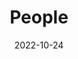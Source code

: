 ---
title: People
date: 2022-10-24

type: landing

sections:
  - block: people
    content:
      title: Meet the Team
      # Choose which groups/teams of users to display.
      #   Edit `user_groups` in each user's profile to add them to one or more of these groups.
      user_groups:
          - Principal Investigator
          - i-Brain Office
          - Senior Investigators
          - Postdoctoral Fellows
          - PH.D.＆M.S. Students
          - Researchers
          - Grad Students
          - Administration
          - Visitors
      sort_by: Params.sequence_weight

      sort_ascending: true
    design:
      show_interests: false
      show_role: true
      show_social: true
      columns: '1'
      view: showcase  # 添加showcase视图，更适合显示详细信息

  - block: markdown
    content:
      title: Alumni
      subtitle: Former members of our research group
      text: |
        <div style="overflow-x: auto; margin: 20px 0;">
          <table style="width: 100%; border-collapse: collapse; margin: 20px 0; font-size: 16px; box-shadow: 0 2px 8px rgba(0,0,0,0.1);">
            <thead>
              <tr style="background: linear-gradient(135deg, #4bb6ff 0%, #2563eb 100%); color: white;">
                <th style="padding: 15px; text-align: left; border: 1px solid #ddd; font-weight: 600;">NAME</th>
                <th style="padding: 15px; text-align: left; border: 1px solid #ddd; font-weight: 600;">CURRENT POSITION</th>
                <th style="padding: 15px; text-align: left; border: 1px solid #ddd; font-weight: 600;">UNIVERSITY/COMPANY</th>
              </tr>
            </thead>
            <tbody>
              <tr style="background-color: #f8f9fa;">
                <td style="padding: 12px 15px; border: 1px solid #ddd;">Agarwal, Ritesh</td>
                <td style="padding: 12px 15px; border: 1px solid #ddd;">Professor</td>
                <td style="padding: 12px 15px; border: 1px solid #ddd;">University of Pennsylvania Department of Materials Science & Engineering</td>
              </tr>
              <tr style="background-color: white;">
                <td style="padding: 12px 15px; border: 1px solid #ddd;">Ashby, Paul</td>
                <td style="padding: 12px 15px; border: 1px solid #ddd;">Staff Scientist, Imaging and Manipulation of Nanostructures</td>
                <td style="padding: 12px 15px; border: 1px solid #ddd;">Lawrence Berkeley National Laboratory Molecular Foundry</td>
              </tr>
              <tr style="background-color: #f8f9fa;">
                <td style="padding: 12px 15px; border: 1px solid #ddd;">Barrelet, Carl</td>
                <td style="padding: 12px 15px; border: 1px solid #ddd;">Head of Data Science</td>
                <td style="padding: 12px 15px; border: 1px solid #ddd;">KPMG Canada</td>
              </tr>
              <tr style="background-color: white;">
                <td style="padding: 12px 15px; border: 1px solid #ddd;">Bolle, Cristian</td>
                <td style="padding: 12px 15px; border: 1px solid #ddd;">Distinguished MTS</td>
                <td style="padding: 12px 15px; border: 1px solid #ddd;">Nokia Bell Labs</td>
              </tr>
              <tr style="background-color: #f8f9fa;">
                <td style="padding: 12px 15px; border: 1px solid #ddd;">Cahoon, James</td>
                <td style="padding: 12px 15px; border: 1px solid #ddd;">Associate Professor</td>
                <td style="padding: 12px 15px; border: 1px solid #ddd;">The University of North Carolina at Chapel Hill Department of Chemistry</td>
              </tr>
              <tr style="background-color: white;">
                <td style="padding: 12px 15px; border: 1px solid #ddd;">Cao, Anyuan</td>
                <td style="padding: 12px 15px; border: 1px solid #ddd;">Professor</td>
                <td style="padding: 12px 15px; border: 1px solid #ddd;">Peking University Department of Advanced Materials and Nanotechnology</td>
              </tr>
              <tr style="background-color: #f8f9fa;">
                <td style="padding: 12px 15px; border: 1px solid #ddd;">Carnahan, Edmund</td>
                <td style="padding: 12px 15px; border: 1px solid #ddd;">Research Fellow</td>
                <td style="padding: 12px 15px; border: 1px solid #ddd;">The Dow Chemical Company</td>
              </tr>
              <tr style="background-color: white;">
                <td style="padding: 12px 15px; border: 1px solid #ddd;">Casanova, Didier</td>
                <td style="padding: 12px 15px; border: 1px solid #ddd;">Associate Principal</td>
                <td style="padding: 12px 15px; border: 1px solid #ddd;">McKinsey & Company</td>
              </tr>
              <tr style="background-color: #f8f9fa;">
                <td style="padding: 12px 15px; border: 1px solid #ddd;">Chen, Chia-Chun (Jay)</td>
                <td style="padding: 12px 15px; border: 1px solid #ddd;">Professor</td>
                <td style="padding: 12px 15px; border: 1px solid #ddd;">National Taiwan Normal University Department of Chemistry</td>
              </tr>
              <tr style="background-color: white;">
                <td style="padding: 12px 15px; border: 1px solid #ddd;">Chen, Liwei</td>
                <td style="padding: 12px 15px; border: 1px solid #ddd;">Professor</td>
                <td style="padding: 12px 15px; border: 1px solid #ddd;">Chinese Academy of Sciences Suzhou Institute of Nano-Tech and Nano-Bionics</td>
              </tr>
              <tr style="background-color: #f8f9fa;">
                <td style="padding: 12px 15px; border: 1px solid #ddd;">Cheung, Barry Chin Li</td>
                <td style="padding: 12px 15px; border: 1px solid #ddd;">Associate Professor</td>
                <td style="padding: 12px 15px; border: 1px solid #ddd;">University of Nebraska, Lincoln Department of Chemistry, Nebraska Center for Materials and Nanoscience</td>
              </tr>
              <tr style="background-color: white;">
                <td style="padding: 12px 15px; border: 1px solid #ddd;">Choe, Hwan Sung</td>
                <td style="padding: 12px 15px; border: 1px solid #ddd;">Process Engineer 4</td>
                <td style="padding: 12px 15px; border: 1px solid #ddd;">Lam Research</td>
              </tr>
              <tr style="background-color: #f8f9fa;">
                <td style="padding: 12px 15px; border: 1px solid #ddd;">Cohen-Karni, Tzahi</td>
                <td style="padding: 12px 15px; border: 1px solid #ddd;">Associate Professor</td>
                <td style="padding: 12px 15px; border: 1px solid #ddd;">Carnegie Mellon University Department of Biomedical Engineering</td>
              </tr>
              <tr style="background-color: white;">
                <td style="padding: 12px 15px; border: 1px solid #ddd;">Cui, Yi</td>
                <td style="padding: 12px 15px; border: 1px solid #ddd;">Professor</td>
                <td style="padding: 12px 15px; border: 1px solid #ddd;">Stanford University Department of Materials Science & Engineering</td>
              </tr>
              <tr style="background-color: #f8f9fa;">
                <td style="padding: 12px 15px; border: 1px solid #ddd;">Dai, Hongjie</td>
                <td style="padding: 12px 15px; border: 1px solid #ddd;">Professor</td>
                <td style="padding: 12px 15px; border: 1px solid #ddd;">Stanford University Department of Chemistry</td>
              </tr>
              <tr style="background-color: white;">
                <td style="padding: 12px 15px; border: 1px solid #ddd;">Dai, Xiaochuan</td>
                <td style="padding: 12px 15px; border: 1px solid #ddd;">Assistant Professor</td>
                <td style="padding: 12px 15px; border: 1px solid #ddd;">Tsinghua University Department of Biomedical Engineering, School of Medicine</td>
              </tr>
              <tr style="background-color: #f8f9fa;">
                <td style="padding: 12px 15px; border: 1px solid #ddd;">Deng, Bing</td>
                <td style="padding: 12px 15px; border: 1px solid #ddd;">Postdoctoral Fellow</td>
                <td style="padding: 12px 15px; border: 1px solid #ddd;">Rice University Department of Chemistry</td>
              </tr>
              <tr style="background-color: white;">
                <td style="padding: 12px 15px; border: 1px solid #ddd;">Dong, Yajie</td>
                <td style="padding: 12px 15px; border: 1px solid #ddd;">Assistant Professor</td>
                <td style="padding: 12px 15px; border: 1px solid #ddd;">University of Central Florida NanoScience Technology Center</td>
              </tr>
              <tr style="background-color: #f8f9fa;">
                <td style="padding: 12px 15px; border: 1px solid #ddd;">Duan, Xiangfeng</td>
                <td style="padding: 12px 15px; border: 1px solid #ddd;">Professor</td>
                <td style="padding: 12px 15px; border: 1px solid #ddd;">University of California, Los Angeles Department of Chemistry & Biochemistry</td>
              </tr>
              <tr style="background-color: white;">
                <td style="padding: 12px 15px; border: 1px solid #ddd;">Duan, Xiaojie</td>
                <td style="padding: 12px 15px; border: 1px solid #ddd;">Associate Professor</td>
                <td style="padding: 12px 15px; border: 1px solid #ddd;">Peking University Department of Biomedical Engineering</td>
              </tr>
              <tr style="background-color: #f8f9fa;">
                <td style="padding: 12px 15px; border: 1px solid #ddd;">Fang, Ying</td>
                <td style="padding: 12px 15px; border: 1px solid #ddd;">Professor</td>
                <td style="padding: 12px 15px; border: 1px solid #ddd;">National Center for Nanoscience and Technology, China</td>
              </tr>
              <tr style="background-color: white;">
                <td style="padding: 12px 15px; border: 1px solid #ddd;">Friedman, Robin</td>
                <td style="padding: 12px 15px; border: 1px solid #ddd;">Director of Technology</td>
                <td style="padding: 12px 15px; border: 1px solid #ddd;">View, Inc</td>
              </tr>
              <tr style="background-color: #f8f9fa;">
                <td style="padding: 12px 15px; border: 1px solid #ddd;">Frisbie, C. Daniel</td>
                <td style="padding: 12px 15px; border: 1px solid #ddd;">Professor</td>
                <td style="padding: 12px 15px; border: 1px solid #ddd;">University of Minnesota Department of Chemical Engineering & Materials Science</td>
              </tr>
              <tr style="background-color: white;">
                <td style="padding: 12px 15px; border: 1px solid #ddd;">Fu, Tian-Ming</td>
                <td style="padding: 12px 15px; border: 1px solid #ddd;">Postdoctoral Associate</td>
                <td style="padding: 12px 15px; border: 1px solid #ddd;">HHMI Janelia Research Campus</td>
              </tr>
              <tr style="background-color: #f8f9fa;">
                <td style="padding: 12px 15px; border: 1px solid #ddd;">Gao, Ning</td>
                <td style="padding: 12px 15px; border: 1px solid #ddd;">-</td>
                <td style="padding: 12px 15px; border: 1px solid #ddd;">-</td>
              </tr>
              <tr style="background-color: white;">
                <td style="padding: 12px 15px; border: 1px solid #ddd;">Gao, Ruixuan</td>
                <td style="padding: 12px 15px; border: 1px solid #ddd;">Postdoctoral Associate</td>
                <td style="padding: 12px 15px; border: 1px solid #ddd;">Massachusetts Institute of Technology Media Lab and McGovern Institute; Departments of Biological Engineering and Brain and Cognitive Sciences</td>
              </tr>
              <tr style="background-color: #f8f9fa;">
                <td style="padding: 12px 15px; border: 1px solid #ddd;">Gao, Teng</td>
                <td style="padding: 12px 15px; border: 1px solid #ddd;">Professor</td>
                <td style="padding: 12px 15px; border: 1px solid #ddd;">National Center for Nanoscience and Technology, China</td>
              </tr>
              <tr style="background-color: white;">
                <td style="padding: 12px 15px; border: 1px solid #ddd;">Gao, Xuan</td>
                <td style="padding: 12px 15px; border: 1px solid #ddd;">Professor</td>
                <td style="padding: 12px 15px; border: 1px solid #ddd;">Case Western Reserve University Department of Physics</td>
              </tr>
              <tr style="background-color: #f8f9fa;">
                <td style="padding: 12px 15px; border: 1px solid #ddd;">Gong, Jian Ru</td>
                <td style="padding: 12px 15px; border: 1px solid #ddd;">Professor</td>
                <td style="padding: 12px 15px; border: 1px solid #ddd;">National Center for Nanoscience and Technology, China Physical Chemistry</td>
              </tr>
              <tr style="background-color: white;">
                <td style="padding: 12px 15px; border: 1px solid #ddd;">Gradecak, Silvija</td>
                <td style="padding: 12px 15px; border: 1px solid #ddd;">Professor</td>
                <td style="padding: 12px 15px; border: 1px solid #ddd;">Massachusetts Institute of Technology Department of Materials Science & Engineering</td>
              </tr>
              <tr style="background-color: #f8f9fa;">
                <td style="padding: 12px 15px; border: 1px solid #ddd;">Greytak, Andrew</td>
                <td style="padding: 12px 15px; border: 1px solid #ddd;">Associate Professor</td>
                <td style="padding: 12px 15px; border: 1px solid #ddd;">University of South Carolina Department of Chemistry and Biochemistry</td>
              </tr>
              <tr style="background-color: white;">
                <td style="padding: 12px 15px; border: 1px solid #ddd;">Gudiksen, Mark</td>
                <td style="padding: 12px 15px; border: 1px solid #ddd;">Co-founder and Partner</td>
                <td style="padding: 12px 15px; border: 1px solid #ddd;">Circularis Partners LLC</td>
              </tr>
              <tr style="background-color: #f8f9fa;">
                <td style="padding: 12px 15px; border: 1px solid #ddd;">Hafner, Jason</td>
                <td style="padding: 12px 15px; border: 1px solid #ddd;">Professor</td>
                <td style="padding: 12px 15px; border: 1px solid #ddd;">Rice University Department of Physics & Astronomy/Department of Chemistry</td>
              </tr>
              <tr style="background-color: white;">
                <td style="padding: 12px 15px; border: 1px solid #ddd;">Hahm, Jong-in</td>
                <td style="padding: 12px 15px; border: 1px solid #ddd;">Professor</td>
                <td style="padding: 12px 15px; border: 1px solid #ddd;">Georgetown University Department of Chemistry</td>
              </tr>
              <tr style="background-color: #f8f9fa;">
                <td style="padding: 12px 15px; border: 1px solid #ddd;">Hata, Kenji</td>
                <td style="padding: 12px 15px; border: 1px solid #ddd;">Director</td>
                <td style="padding: 12px 15px; border: 1px solid #ddd;">National Institute of Advanced Industrial Science & Technology (AIST), CNT-Application Research Center</td>
              </tr>
              <tr style="background-color: white;">
                <td style="padding: 12px 15px; border: 1px solid #ddd;">Hayden, Oliver</td>
                <td style="padding: 12px 15px; border: 1px solid #ddd;">Professor</td>
                <td style="padding: 12px 15px; border: 1px solid #ddd;">Technical University of Munich Electrical and Computer Engineering</td>
              </tr>
              <tr style="background-color: #f8f9fa;">
                <td style="padding: 12px 15px; border: 1px solid #ddd;">Hong, Guosong</td>
                <td style="padding: 12px 15px; border: 1px solid #ddd;">Assistant Professor</td>
                <td style="padding: 12px 15px; border: 1px solid #ddd;">Stanford University Department of Materials Science & Engineering</td>
              </tr>
              <tr style="background-color: white;">
                <td style="padding: 12px 15px; border: 1px solid #ddd;">Hu, Jiangtao</td>
                <td style="padding: 12px 15px; border: 1px solid #ddd;">Marketing Director</td>
                <td style="padding: 12px 15px; border: 1px solid #ddd;">Lam Research</td>
              </tr>
              <tr style="background-color: #f8f9fa;">
                <td style="padding: 12px 15px; border: 1px solid #ddd; font-weight: 500;">Hu, Jinsong</td>
                <td style="padding: 12px 15px; border: 1px solid #ddd;">Professor</td>
                <td style="padding: 12px 15px; border: 1px solid #ddd;">Key Laboratory of Molecular Nanostructure and Nanotechnology Institute of Chemistry, Chinese Academy of Sciences</td>
              </tr>
              <tr style="background-color: white;">
                <td style="padding: 12px 15px; border: 1px solid #ddd; font-weight: 500;">Hu, Yongjie</td>
                <td style="padding: 12px 15px; border: 1px solid #ddd;">Associate Professor</td>
                <td style="padding: 12px 15px; border: 1px solid #ddd;">University of California, Los Angeles Department of Mechanical & Aerospace Engineering</td>
              </tr>
              <tr style="background-color: #f8f9fa;">
                <td style="padding: 12px 15px; border: 1px solid #ddd; font-weight: 500;">Huang, Yu</td>
                <td style="padding: 12px 15px; border: 1px solid #ddd;">Professor</td>
                <td style="padding: 12px 15px; border: 1px solid #ddd;">University of California, Los Angeles Department of Materials Science & Engineering</td>
              </tr>
              <tr style="background-color: white;">
                <td style="padding: 12px 15px; border: 1px solid #ddd; font-weight: 500;">Javey, Ali</td>
                <td style="padding: 12px 15px; border: 1px solid #ddd;">Professor</td>
                <td style="padding: 12px 15px; border: 1px solid #ddd;">University of California, Berkeley Department of Electrical Engineering & Computer Science</td>
              </tr>
              <tr style="background-color: #f8f9fa;">
                <td style="padding: 12px 15px; border: 1px solid #ddd; font-weight: 500;">Jiang, Xiaocheng</td>
                <td style="padding: 12px 15px; border: 1px solid #ddd;">Assistant Professor</td>
                <td style="padding: 12px 15px; border: 1px solid #ddd;">Tufts University Department of Biomedical Engineering</td>
              </tr>
              <tr style="background-color: white;">
                <td style="padding: 12px 15px; border: 1px solid #ddd; font-weight: 500;">Jin, Song</td>
                <td style="padding: 12px 15px; border: 1px solid #ddd;">Professor</td>
                <td style="padding: 12px 15px; border: 1px solid #ddd;">University of Wisconsin-Madison Department of Chemistry</td>
              </tr>
              <tr style="background-color: #f8f9fa;">
                <td style="padding: 12px 15px; border: 1px solid #ddd; font-weight: 500;">Joselevich, Ernesto</td>
                <td style="padding: 12px 15px; border: 1px solid #ddd;">Professor</td>
                <td style="padding: 12px 15px; border: 1px solid #ddd;">Weizmann Institute of Science, Israel Department of Materials and Interfaces</td>
              </tr>
              <tr style="background-color: white;">
                <td style="padding: 12px 15px; border: 1px solid #ddd; font-weight: 500;">Kelty, Stephen</td>
                <td style="padding: 12px 15px; border: 1px solid #ddd;">Professor</td>
                <td style="padding: 12px 15px; border: 1px solid #ddd;">Seton Hall University Department of Chemistry & Biochemistry</td>
              </tr>
              <tr style="background-color: #f8f9fa;">
                <td style="padding: 12px 15px; border: 1px solid #ddd; font-weight: 500;">Kempa, Thomas</td>
                <td style="padding: 12px 15px; border: 1px solid #ddd;">Assistant Professor</td>
                <td style="padding: 12px 15px; border: 1px solid #ddd;">Johns Hopkins University Department of Chemistry</td>
              </tr>
              <tr style="background-color: white;">
                <td style="padding: 12px 15px; border: 1px solid #ddd; font-weight: 500;">Kim, Philip</td>
                <td style="padding: 12px 15px; border: 1px solid #ddd;">Professor</td>
                <td style="padding: 12px 15px; border: 1px solid #ddd;">Harvard University Department of Physics</td>
              </tr>
              <tr style="background-color: #f8f9fa;">
                <td style="padding: 12px 15px; border: 1px solid #ddd; font-weight: 500;">Kim, Sun Kyung</td>
                <td style="padding: 12px 15px; border: 1px solid #ddd;">Associate Professor</td>
                <td style="padding: 12px 15px; border: 1px solid #ddd;">Kyung Hee University Department of Applied Physics</td>
              </tr>
              <tr style="background-color: white;">
                <td style="padding: 12px 15px; border: 1px solid #ddd; font-weight: 500;">Lauhon, Lincoln</td>
                <td style="padding: 12px 15px; border: 1px solid #ddd;">Professor; Associate Chair</td>
                <td style="padding: 12px 15px; border: 1px solid #ddd;">Northwestern University Department of Materials Science & Engineering</td>
              </tr>
              <tr style="background-color: #f8f9fa;">
                <td style="padding: 12px 15px; border: 1px solid #ddd; font-weight: 500;">Lee, Jae-Hyun</td>
                <td style="padding: 12px 15px; border: 1px solid #ddd;">Assistant Professor</td>
                <td style="padding: 12px 15px; border: 1px solid #ddd;">Yonsei University IBS Center for Nanomedicine</td>
              </tr>
              <tr style="background-color: white;">
                <td style="padding: 12px 15px; border: 1px solid #ddd; font-weight: 500;">Lee, Jongha</td>
                <td style="padding: 12px 15px; border: 1px solid #ddd;">Postdoctoral Fellow</td>
                <td style="padding: 12px 15px; border: 1px solid #ddd;">Harvard University Applied Physics</td>
              </tr>
              <tr style="background-color: #f8f9fa;">
                <td style="padding: 12px 15px; border: 1px solid #ddd; font-weight: 500;">Lee, Jung Min</td>
                <td style="padding: 12px 15px; border: 1px solid #ddd;">Postdoctoral Fellow</td>
                <td style="padding: 12px 15px; border: 1px solid #ddd;">Korea University Department of Physics</td>
              </tr>
              <tr style="background-color: white;">
                <td style="padding: 12px 15px; border: 1px solid #ddd; font-weight: 500;">Li, Yat</td>
                <td style="padding: 12px 15px; border: 1px solid #ddd;">Professor</td>
                <td style="padding: 12px 15px; border: 1px solid #ddd;">University of California, Santa Cruz Department of Chemistry & Biochemistry</td>
              </tr>
              <tr style="background-color: #f8f9fa;">
                <td style="padding: 12px 15px; border: 1px solid #ddd; font-weight: 500;">Li, Yonghong</td>
                <td style="padding: 12px 15px; border: 1px solid #ddd;">Research Scientist</td>
                <td style="padding: 12px 15px; border: 1px solid #ddd;">Texas Instruments</td>
              </tr>
              <tr style="background-color: white;">
                <td style="padding: 12px 15px; border: 1px solid #ddd; font-weight: 500;">Lin, Dingchang</td>
                <td style="padding: 12px 15px; border: 1px solid #ddd;">Assistant Professor</td>
                <td style="padding: 12px 15px; border: 1px solid #ddd;">Johns Hopkins University</td>
              </tr>
              <tr style="background-color: #f8f9fa;">
                <td style="padding: 12px 15px; border: 1px solid #ddd; font-weight: 500;">Lin, Keng-hui</td>
                <td style="padding: 12px 15px; border: 1px solid #ddd;">Associate Research Fellow</td>
                <td style="padding: 12px 15px; border: 1px solid #ddd;">Academia Sinica, Taiwan Institute of Physics</td>
              </tr>
              <tr style="background-color: white;">
                <td style="padding: 12px 15px; border: 1px solid #ddd; font-weight: 500;">Liu, Jia</td>
                <td style="padding: 12px 15px; border: 1px solid #ddd;">Assistant Professor</td>
                <td style="padding: 12px 15px; border: 1px solid #ddd;">Harvard University School of Engineering and Applied Sciences</td>
              </tr>
              <tr style="background-color: #f8f9fa;">
                <td style="padding: 12px 15px; border: 1px solid #ddd; font-weight: 500;">Liu, Jie</td>
                <td style="padding: 12px 15px; border: 1px solid #ddd;">Professor</td>
                <td style="padding: 12px 15px; border: 1px solid #ddd;">Duke University Department of Chemistry</td>
              </tr>
              <tr style="background-color: white;">
                <td style="padding: 12px 15px; border: 1px solid #ddd; font-weight: 500;">Lu, Wei</td>
                <td style="padding: 12px 15px; border: 1px solid #ddd;">Professor</td>
                <td style="padding: 12px 15px; border: 1px solid #ddd;">University of Michigan-Ann Arbor Department of Electrical Engineering & Computer Science</td>
              </tr>
              <tr style="background-color: #f8f9fa;">
                <td style="padding: 12px 15px; border: 1px solid #ddd; font-weight: 500;">Mankin, Max</td>
                <td style="padding: 12px 15px; border: 1px solid #ddd;">Co-founder and Chief Technology Officer</td>
                <td style="padding: 12px 15px; border: 1px solid #ddd;">Modern Electron Inc.</td>
              </tr>
              <tr style="background-color: white;">
                <td style="padding: 12px 15px; border: 1px solid #ddd; font-weight: 500;">McAlpine, Michael</td>
                <td style="padding: 12px 15px; border: 1px solid #ddd;">Professor</td>
                <td style="padding: 12px 15px; border: 1px solid #ddd;">University of Minnesota Department of Mechanical Engineering</td>
              </tr>
              <tr style="background-color: #f8f9fa;">
                <td style="padding: 12px 15px; border: 1px solid #ddd; font-weight: 500;">Morales, Alfredo</td>
                <td style="padding: 12px 15px; border: 1px solid #ddd;">Manager</td>
                <td style="padding: 12px 15px; border: 1px solid #ddd;">Sandia National Laboratories Radiation and Nuclear Detection Materials and Analysis</td>
              </tr>
              <tr style="background-color: white;">
                <td style="padding: 12px 15px; border: 1px solid #ddd; font-weight: 500;">Nam, SungWoo</td>
                <td style="padding: 12px 15px; border: 1px solid #ddd;">Associate Professor</td>
                <td style="padding: 12px 15px; border: 1px solid #ddd;">University of Illinois at Urbana-Champaign Department of Mechanical Science and Engineering</td>
              </tr>
              <tr style="background-color: #f8f9fa;">
                <td style="padding: 12px 15px; border: 1px solid #ddd; font-weight: 500;">Nelson, Erik</td>
                <td style="padding: 12px 15px; border: 1px solid #ddd;">Director|Optoelectronic Devices</td>
                <td style="padding: 12px 15px; border: 1px solid #ddd;">Fathom Computing</td>
              </tr>
              <tr style="background-color: white;">
                <td style="padding: 12px 15px; border: 1px solid #ddd; font-weight: 500;">Niu, Chunming</td>
                <td style="padding: 12px 15px; border: 1px solid #ddd;">Professor</td>
                <td style="padding: 12px 15px; border: 1px solid #ddd;">Xi'an Jiaotong University Center of Nanomaterials for Renewable Energy</td>
              </tr>
              <tr style="background-color: #f8f9fa;">
                <td style="padding: 12px 15px; border: 1px solid #ddd; font-weight: 500;">No, You-Shin</td>
                <td style="padding: 12px 15px; border: 1px solid #ddd;">Assistant Professor</td>
                <td style="padding: 12px 15px; border: 1px solid #ddd;">Konkuk University Department of Physics</td>
              </tr>
              <tr style="background-color: white;">
                <td style="padding: 12px 15px; border: 1px solid #ddd; font-weight: 500;">Noy, Aleksandr</td>
                <td style="padding: 12px 15px; border: 1px solid #ddd;">Associate Adjunct Professor</td>
                <td style="padding: 12px 15px; border: 1px solid #ddd;">University of California, Merced; School of Natural Sciences</td>
              </tr>
              <tr style="background-color: #f8f9fa;">
                <td style="padding: 12px 15px; border: 1px solid #ddd; font-weight: 500;">Odom, Teri</td>
                <td style="padding: 12px 15px; border: 1px solid #ddd;">Professor</td>
                <td style="padding: 12px 15px; border: 1px solid #ddd;">Northwestern University Department of Chemistry</td>
              </tr>
              <tr style="background-color: white;">
                <td style="padding: 12px 15px; border: 1px solid #ddd; font-weight: 500;">Oosterkamp, Tjerk</td>
                <td style="padding: 12px 15px; border: 1px solid #ddd;">Professor</td>
                <td style="padding: 12px 15px; border: 1px solid #ddd;">Leiden University, Netherlands Department of Physics</td>
              </tr>
              <tr style="background-color: #f8f9fa;">
                <td style="padding: 12px 15px; border: 1px solid #ddd; font-weight: 500;">Ouyang, Min</td>
                <td style="padding: 12px 15px; border: 1px solid #ddd;">Professor</td>
                <td style="padding: 12px 15px; border: 1px solid #ddd;">University of Maryland Department of Physics</td>
              </tr>
              <tr style="background-color: white;">
                <td style="padding: 12px 15px; border: 1px solid #ddd; font-weight: 500;">Park, Hong-Gyu</td>
                <td style="padding: 12px 15px; border: 1px solid #ddd;">Professor</td>
                <td style="padding: 12px 15px; border: 1px solid #ddd;">Korea University Department of Physics</td>
              </tr>
              <tr style="background-color: #f8f9fa;">
                <td style="padding: 12px 15px; border: 1px solid #ddd; font-weight: 500;">Park, Jang-Ung</td>
                <td style="padding: 12px 15px; border: 1px solid #ddd;">Associate Professor</td>
                <td style="padding: 12px 15px; border: 1px solid #ddd;">Yonsei University Department of Materials Science and Engineering</td>
              </tr>
              <tr style="background-color: white;">
                <td style="padding: 12px 15px; border: 1px solid #ddd; font-weight: 500;">Park, Won Il</td>
                <td style="padding: 12px 15px; border: 1px solid #ddd;">Professor</td>
                <td style="padding: 12px 15px; border: 1px solid #ddd;">Hanyang University, Korea Division of Materials Science & Engineering</td>
              </tr>
              <tr style="background-color: #f8f9fa;">
                <td style="padding: 12px 15px; border: 1px solid #ddd; font-weight: 500;">Patolsky, Fernando</td>
                <td style="padding: 12px 15px; border: 1px solid #ddd;">Associate Professor</td>
                <td style="padding: 12px 15px; border: 1px solid #ddd;">Tel Aviv University, Israel School of Chemistry</td>
              </tr>
              <tr style="background-color: white;">
                <td style="padding: 12px 15px; border: 1px solid #ddd; font-weight: 500;">Qi, Yue</td>
                <td style="padding: 12px 15px; border: 1px solid #ddd;">Research Assistant Professor</td>
                <td style="padding: 12px 15px; border: 1px solid #ddd;">Peking University College of Chemistry and Molecular Engineering</td>
              </tr>
              <tr style="background-color: #f8f9fa;">
                <td style="padding: 12px 15px; border: 1px solid #ddd; font-weight: 500;">Qian, Fang</td>
                <td style="padding: 12px 15px; border: 1px solid #ddd;">Research Staff</td>
                <td style="padding: 12px 15px; border: 1px solid #ddd;">Lawrence Livermore National Laboratory Materials Science Division</td>
              </tr>
              <tr style="background-color: white;">
                <td style="padding: 12px 15px; border: 1px solid #ddd; font-weight: 500;">Qiao, Zheng-Ping</td>
                <td style="padding: 12px 15px; border: 1px solid #ddd;">Associate Professor</td>
                <td style="padding: 12px 15px; border: 1px solid #ddd;">Sun Yat-Sen University Department of Chemistry & Chemical Engineering</td>
              </tr>
              <tr style="background-color: #f8f9fa;">
                <td style="padding: 12px 15px; border: 1px solid #ddd; font-weight: 500;">Qing, Quan</td>
                <td style="padding: 12px 15px; border: 1px solid #ddd;">Associate Professor</td>
                <td style="padding: 12px 15px; border: 1px solid #ddd;">Arizona State University Department of Physics/The Biodesign Institute</td>
              </tr>
              <tr style="background-color: white;">
                <td style="padding: 12px 15px; border: 1px solid #ddd; font-weight: 500;">Radovanovic, Pavle</td>
                <td style="padding: 12px 15px; border: 1px solid #ddd;">Professor</td>
                <td style="padding: 12px 15px; border: 1px solid #ddd;">University of Waterloo, Canada Department of Chemistry</td>
              </tr>
              <tr style="background-color: #f8f9fa;">
                <td style="padding: 12px 15px; border: 1px solid #ddd; font-weight: 500;">Rueckes, Thomas</td>
                <td style="padding: 12px 15px; border: 1px solid #ddd;">Chief Technical Officer</td>
                <td style="padding: 12px 15px; border: 1px solid #ddd;">Nantero, Inc.</td>
              </tr>
              <tr style="background-color: white;">
                <td style="padding: 12px 15px; border: 1px solid #ddd; font-weight: 500;">Schuhmann, Thomas</td>
                <td style="padding: 12px 15px; border: 1px solid #ddd;">Technology Prospector</td>
                <td style="padding: 12px 15px; border: 1px solid #ddd;">X – The Moonshot Factory</td>
              </tr>
              <tr style="background-color: #f8f9fa;">
                <td style="padding: 12px 15px; border: 1px solid #ddd; font-weight: 500;">Sheehan, Paul</td>
                <td style="padding: 12px 15px; border: 1px solid #ddd;">Program Manager, Biological Technologies Office</td>
                <td style="padding: 12px 15px; border: 1px solid #ddd;">Defense Advanced Research Projects Agency</td>
              </tr>
              <tr style="background-color: white;">
                <td style="padding: 12px 15px; border: 1px solid #ddd; font-weight: 500;">Shim, Wooyoung</td>
                <td style="padding: 12px 15px; border: 1px solid #ddd;">Associate Professor</td>
                <td style="padding: 12px 15px; border: 1px solid #ddd;">Yonsei University Department of Materials Science and Engineering</td>
              </tr>
              <tr style="background-color: #f8f9fa;">
                <td style="padding: 12px 15px; border: 1px solid #ddd; font-weight: 500;">Smith, David</td>
                <td style="padding: 12px 15px; border: 1px solid #ddd;">Professor</td>
                <td style="padding: 12px 15px; border: 1px solid #ddd;">University of Southampton Nanomaterials Group</td>
              </tr>
              <tr style="background-color: white;">
                <td style="padding: 12px 15px; border: 1px solid #ddd; font-weight: 500;">Stevens, Andrew</td>
                <td style="padding: 12px 15px; border: 1px solid #ddd;">Managing Director</td>
                <td style="padding: 12px 15px; border: 1px solid #ddd;">DC Energy</td>
              </tr>
              <tr style="background-color: #f8f9fa;">
                <td style="padding: 12px 15px; border: 1px solid #ddd; font-weight: 500;">Strehle, Steffen</td>
                <td style="padding: 12px 15px; border: 1px solid #ddd;">Professor</td>
                <td style="padding: 12px 15px; border: 1px solid #ddd;">Ilmenau University of Technology Department of Mechanical Engineering Microsystems Technology</td>
              </tr>
              <tr style="background-color: white;">
                <td style="padding: 12px 15px; border: 1px solid #ddd; font-weight: 500;">Tian, Bozhi</td>
                <td style="padding: 12px 15px; border: 1px solid #ddd;">Associate Professor</td>
                <td style="padding: 12px 15px; border: 1px solid #ddd;">University of Chicago Department of Chemistry</td>
              </tr>
            </tbody>
          </table>
        </div>
        
        ---
       
    design:
      show_interests: false
      show_role: true
      show_social: true
      columns: '1'
      background:
        color: '#ffffff'
---